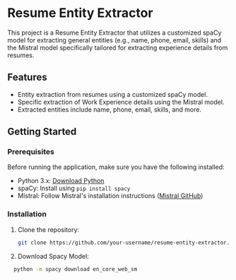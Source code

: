 # Resume Entity Extractor

This project is a Resume Entity Extractor that utilizes a customized spaCy model for extracting general entities (e.g., name, phone, email, skills) and the Mistral model specifically tailored for extracting experience details from resumes.

## Features

- Entity extraction from resumes using a customized spaCy model.
- Specific extraction of Work Experience details using the Mistral model.
- Extracted entities include name, phone, email, skills, and more.

## Getting Started

### Prerequisites

Before running the application, make sure you have the following installed:

- Python 3.x: [Download Python](https://www.python.org/downloads/)
- spaCy: Install using `pip install spacy`
- Mistral: Follow Mistral's installation instructions ([Mistral GitHub](https://github.com/JohnSnowLabs/mistral))

### Installation

1. Clone the repository:

   ```bash
   git clone https://github.com/your-username/resume-entity-extractor.git
   ```
2. Download Spacy Model:
   
```bash
  python -m spacy download en_core_web_sm
```


